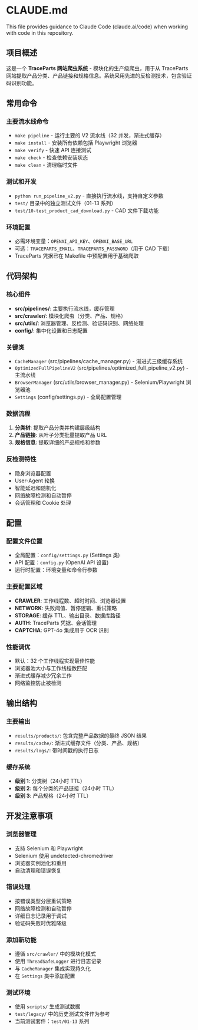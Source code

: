 # CLAUDE.md

This file provides guidance to Claude Code (claude.ai/code) when working with code in this repository.

## 项目概述

这是一个 **TraceParts 网站爬虫系统** - 模块化的生产级爬虫，用于从 TraceParts 网站提取产品分类、产品链接和规格信息。系统采用先进的反检测技术，包含验证码识别功能。

## 常用命令

### 主要流水线命令
- `make pipeline` - 运行主要的 V2 流水线（32 并发，渐进式缓存）
- `make install` - 安装所有依赖包括 Playwright 浏览器
- `make verify` - 快速 API 连接测试
- `make check` - 检查依赖安装状态
- `make clean` - 清理临时文件

### 测试和开发
- `python run_pipeline_v2.py` - 直接执行流水线，支持自定义参数
- `test/` 目录中的独立测试文件（01-13 系列）
- `test/10-test_product_cad_download.py` - CAD 文件下载功能

### 环境配置
- 必需环境变量：`OPENAI_API_KEY`、`OPENAI_BASE_URL`
- 可选：`TRACEPARTS_EMAIL`、`TRACEPARTS_PASSWORD`（用于 CAD 下载）
- TraceParts 凭据已在 Makefile 中预配置用于基础爬取

## 代码架构

### 核心组件
- **src/pipelines/**: 主要执行流水线，缓存管理
- **src/crawler/**: 模块化爬虫（分类、产品、规格）
- **src/utils/**: 浏览器管理、反检测、验证码识别、网络处理
- **config/**: 集中化设置和日志配置

### 关键类
- `CacheManager` (src/pipelines/cache_manager.py) - 渐进式三级缓存系统
- `OptimizedFullPipelineV2` (src/pipelines/optimized_full_pipeline_v2.py) - 主流水线
- `BrowserManager` (src/utils/browser_manager.py) - Selenium/Playwright 浏览器池
- `Settings` (config/settings.py) - 全局配置管理

### 数据流程
1. **分类树**: 提取产品分类并构建层级结构
2. **产品链接**: 从叶子分类批量提取产品 URL
3. **规格信息**: 提取详细的产品规格和参数

### 反检测特性
- 隐身浏览器配置
- User-Agent 轮换
- 智能延迟和随机化
- 网络故障检测和自动暂停
- 会话管理和 Cookie 处理

## 配置

### 配置文件位置
- 全局配置：`config/settings.py` (Settings 类)
- API 配置：`config.py` (OpenAI API 设置)
- 运行时配置：环境变量和命令行参数

### 主要配置区域
- **CRAWLER**: 工作线程数、超时时间、浏览器设置
- **NETWORK**: 失败阈值、暂停逻辑、重试策略
- **STORAGE**: 缓存 TTL、输出目录、数据库路径
- **AUTH**: TraceParts 凭据、会话管理
- **CAPTCHA**: GPT-4o 集成用于 OCR 识别

### 性能调优
- 默认：32 个工作线程实现最佳性能
- 浏览器池大小与工作线程数匹配
- 渐进式缓存减少冗余工作
- 网络监控防止被检测

## 输出结构

### 主要输出
- `results/products/`: 包含完整产品数据的最终 JSON 结果
- `results/cache/`: 渐进式缓存文件（分类、产品、规格）
- `results/logs/`: 带时间戳的执行日志

### 缓存系统
- **级别 1**: 分类树（24小时 TTL）
- **级别 2**: 每个分类的产品链接（24小时 TTL）
- **级别 3**: 产品规格（24小时 TTL）

## 开发注意事项

### 浏览器管理
- 支持 Selenium 和 Playwright
- Selenium 使用 undetected-chromedriver
- 浏览器实例池化和重用
- 自动清理和错误恢复

### 错误处理
- 按错误类型分层重试策略
- 网络故障检测和自动暂停
- 详细日志记录用于调试
- 验证码失败时优雅降级

### 添加新功能
- 遵循 `src/crawler/` 中的模块化模式
- 使用 `ThreadSafeLogger` 进行日志记录
- 与 `CacheManager` 集成实现持久化
- 在 `Settings` 类中添加配置

### 测试环境
- 使用 `scripts/` 生成测试数据
- `test/legacy/` 中的历史测试文件作为参考
- 当前测试套件：`test/01-13` 系列